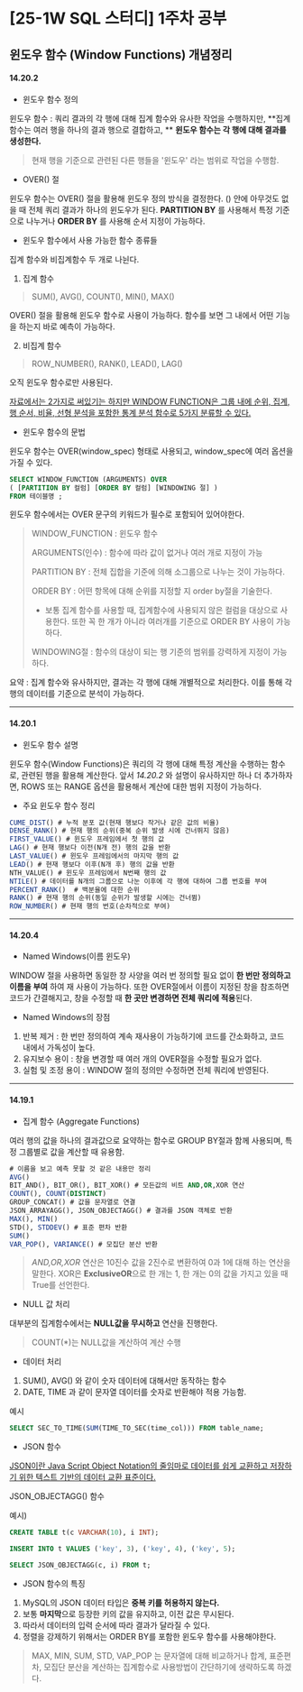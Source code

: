 # [25-1W SQL 스터디] 1주차 공부 

## 윈도우 함수 (Window Functions) 개념정리

#### 14.20.2 

- 윈도우 함수 정의 

윈도우 함수 : 쿼리 결과의 각 행에 대해 집계 함수와 유사한 작업을 수행하지만, **집계 함수는 여러 행을 하나의 결과 행으로 결합하고, ** **윈도우 함수는 각 행에 대해 결과를 생성한다.**

> 현재 행을 기준으로 관련된 다른 행들을 '윈도우' 라는 범위로 작업을 수행함.



- OVER() 절

윈도우 함수는 OVER() 절을 활용해 윈도우 정의 방식을 결정한다. () 안에 아무것도 없을 때 전체 쿼리 결과가 하나의 윈도우가 된다. **PARTITION BY** 를 사용해서 특정 기준으로 나누거나 **ORDER BY** 를 사용해 순서 지정이 가능하다. 



- 윈도우 함수에서 사용 가능한 함수 종류들

집계 함수와 비집계함수 두 개로 나뉜다. 

1. 집계 함수 

> SUM(), AVG(), COUNT(), MIN(), MAX() 

OVER() 절을 활용해 윈도우 함수로 사용이 가능하다. 함수를 보면 그 내에서 어떤 기능을 하는지 바로 예측이 가능하다.



2. 비집계 함수

> ROW_NUMBER(), RANK(), LEAD(), LAG() 

오직 윈도우 함수로만 사용된다. 

<u>자료에서는 2가지로 써있기는 하지만 WINDOW FUNCTION은 그룹 내에 순위, 집계, 행 순서, 비율, 선형 분석을 포함한 통계 분석 함수로 5가지 분류할 수 있다.</u>



- 윈도우 함수의 문법 

윈도우 함수는 OVER(window_spec) 형태로 사용되고, window_spec에 여러 옵션을 가질 수 있다. 

~~~sql
SELECT WINDOW_FUNCTION (ARGUMENTS) OVER 
( [PARTITION BY 컬럼] [ORDER BY 컬럼] [WINDOWING 절] )
FROM 테이블명 ; 
~~~

윈도우 함수에서는 OVER 문구의 키워드가 필수로 포함되어 있어야한다. 

> WINDOW_FUNCTION : 윈도우 함수
>
> ARGUMENTS(인수) : 함수에 따라 값이 없거나 여러 개로 지정이 가능
>
> PARTITION BY : 전체 집합을 기준에 의해 소그룹으로 나누는 것이 가능하다. 
>
> ORDER BY :  어떤 항목에 대해 순위를 지정할 지 order by절을 기술한다. 
>
> - 보통 집계 함수를 사용할 때, 집계함수에 사용되지 않은 컬럼을 대상으로 사용한다. 또한 꼭 한 개가 아니라 여러개를 기준으로 ORDER BY 사용이 가능하다.
>
> WINDOWING절 : 함수의 대상이 되는 행 기준의 범위를 강력하게 지정이 가능하다. 

요약 : 집계 함수와 유사하지만, 결과는 각 행에 대해 개별적으로 처리한다. 이를 통해 각 행의 데이터를 기준으로 분석이 가능하다. 

---

#### 14.20.1

- 윈도우 함수 설명

윈도우 함수(Window Functions)은 쿼리의 각 행에 대해 특정 계산을 수행하는 함수로, 관련된 행을 활용해 계산한다. 앞서 *14.20.2* 와 설명이 유사하지만 하나 더 추가하자면, ROWS 또는 RANGE 옵션을 활용해서 계산에 대한 범위 지정이 가능하다. 

- 주요 윈도우 함수 정리

~~~sql
CUME_DIST() # 누적 분포 값(현재 행보다 작거나 같은 값의 비율)
DENSE_RANK() # 현재 행의 순위(중복 순위 발생 시에 건너뛰지 않음)
FIRST_VALUE() # 윈도우 프레임에서 첫 행의 값
LAG() # 현재 행보다 이전(N개 전) 행의 값을 반환
LAST_VALUE() # 윈도우 프레임에서의 마지막 행의 값
LEAD() # 현재 행보다 이후(N개 후) 행의 값을 반환
NTH_VALUE() # 윈도우 프레임에서 N번째 행의 값
NTILE() # 데이터를 N개의 그룹으로 나눈 이후에 각 행에 대하여 그룹 번호를 부여
PERCENT_RANK()  # 백분율에 대한 순위
RANK() # 현재 행의 순위(동일 순위가 발생할 시에는 건너뜀)
ROW_NUMBER() # 현재 행의 번호(순차적으로 부여)

~~~

___

#### 14.20.4

- Named Windows(이름 윈도우)

WINDOW 절을 사용하면 동일한 창 사양을 여러 번 정의할 필요 없이 **한 번만 정의하고 이름을 부여** 하여 재 사용이 가능하다. 또한 OVER절에서 이름이 지정된 창을 참조하면 코드가 간결해지고, 창을 수정할 때 **한 곳만 변경하면 전체 쿼리에 적용**된다.

- Named Windows의 장점

1. 반복 제거 : 한 번만 정의하여 계속 재사용이 가능하기에 코드를 간소화하고, 코드 내에서 가독성이 높다.
2. 유지보수 용이 : 창을 변경할 때 여러 개의 OVER절을 수정할 필요가 없다.
3. 실험 및 조정 용이 : WINDOW 절의 정의만 수정하면 전체 쿼리에 반영된다. 



---

#### 14.19.1

- 집계 함수 (Aggregate Functions)

여러 행의 값을 하나의 결과값으로 요약하는 함수로 GROUP BY절과 함께 사용되며, 특정 그룹별로 값을 계산할 때 유용함. 

~~~sql
# 이름을 보고 예측 못할 것 같은 내용만 정리
AVG()
BIT_AND(), BIT_OR(), BIT_XOR() # 모든값의 비트 AND,OR,XOR 연산
COUNT(), COUNT(DISTINCT)
GROUP_CONCAT() # 값을 문자열로 연결
JSON_ARRAYAGG(), JSON_OBJECTAGG() # 결과를 JSON 객체로 반환
MAX(), MIN() 
STD(), STDDEV() # 표준 편차 반환
SUM()
VAR_POP(), VARIANCE() # 모집단 분산 반환

~~~

>  *AND,OR,XOR* 연산은 10진수 값을 2진수로 변환하여 0과 1에 대해 하는 연산을 말한다. XOR은 **ExclusiveOR**으로 한 개는 1, 한 개는 0의 값을 가지고 있을 때 True를 선언한다. 



- NULL 값 처리

대부분의 집계함수에서는 **NULL값을 무시하고** 연산을 진행한다.

> COUNT(*)는 NULL값을 계산하여 계산 수행



- 데이터 처리

1. SUM(), AVG() 와 같이 숫자 데이터에 대해서만 동작하는 함수
2. DATE, TIME 과 같이 문자열 데이터를 숫자로 반환해야 적용 가능함. 

예시

~~~sql
SELECT SEC_TO_TIME(SUM(TIME_TO_SEC(time_col))) FROM table_name;

~~~



- JSON 함수

<u>JSON이란 Java Script Object Notation의 줄임마로 데이터를  쉽게 교환하고 저장하기 위한 텍스트 기반의 데이터 교환 표준이다.</u>

JSON_OBJECTAGG() 함수

예시)

~~~sql
CREATE TABLE t(c VARCHAR(10), i INT);

INSERT INTO t VALUES ('key', 3), ('key', 4), ('key', 5);

SELECT JSON_OBJECTAGG(c, i) FROM t;

~~~

- JSON 함수의 특징

1. MySQL의 JSON 데이터 타입은 **중복 키를 허용하지 않는다.**
2. 보통 **마지막**으로 등장한 키의 값을 유지하고, 이전 값은 무시된다.
3. 따라서 데이터의 입력 순서에 따라 결과가 달라질 수 있다. 
4. 정렬을 강제하기 위해서는 ORDER BY를 포함한 윈도우 함수를 사용해야한다.



> MAX, MIN, SUM, STD, VAP_POP 는 문자열에 대해 비교하거나 합계, 표준편차, 모집단 분산을 계산하는 집계함수로 사용방법이 간단하기에 생략하도록 하겠다. 





